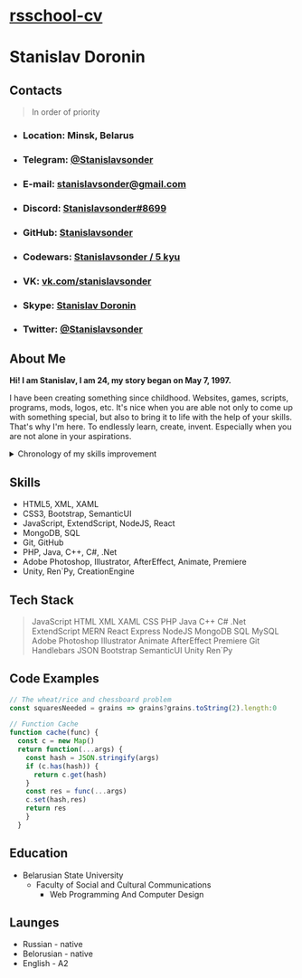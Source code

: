# [rsschool-cv](https://github.com/)
# Stanislav Doronin


## Contacts
> In order of priority
- ### Location: Minsk, Belarus
- ### Telegram: [@Stanislavsonder](https://t.me/stanisalvsonder)
- ### E-mail: [stanislavsonder@gmail.com](mailto:stanislavsonder@gmail.com)
- ### Discord: [Stanislavsonder#8699](https://discordapp.com/users/200292959906693120)
- ### GitHub: [Stanislavsonder](https://github.com/Stanislavsonder)
- ### Codewars: [Stanislavsonder / 5 kyu](https://www.codewars.com/users/Stanislavsonder)
- ### VK: [vk.com/stanislavsonder](https://vk.com/stanislavsonder)
- ### Skype: [Stanislav Doronin](https://join.skype.com/invite/CDQw58rxb2P2)
- ### Twitter: [@Stanislavsonder](https://twitter.com/Stanislavsonder)


## About Me
**Hi! I am Stanislav, I am 24, my story began on May 7, 1997.**

I have been creating something since childhood. Websites, games, scripts, programs, mods, logos, etc. It's nice when you are able not only to come up with something special, but also to bring it to life with the help of your skills. That's why I'm here. To endlessly learn, create, invent. Especially when you are not alone in your aspirations.

<details>
  <summary>Chronology of my skills improvement</summary>
  
| ======            	| =================================================================                                                   	|
|-------------------	|---------------------------------------------------------------------------------------------------------------------	|
| **0  years old:** 	| Born a winner.                                                                                                      	|
| **12 years old:** 	| The first website based on **Ucoz** was created.                                                                    	|
|                   	| Active study of **Adobe Photoshop**.                                                                                	|
| **15 years old:** 	| Create a clone of Battle City on **PascalABC**.                                                                     	|
|                   	| Commercial creation of a menu based on wiki markup for Vseti.by.                                                    	|
|                   	| Administration of the official **Linux** community Vseti.by.                                                        	|
| **16 years old:** 	| An attempt to write my social network, a clone of VK, on **PHP**.                                                   	|
|                   	| Learning the **Creation Engine**, creating the first mods for **TES V: Skyrim**.                                    	|
| **17 years old:** 	| Joining the Soulmaster modmaker team, a year of active modmaking.                                                   	|
|                   	| Admission to the university. BSU, Faculty of Mechanics and Mathematics, Applied Mechanics.                          	|
| **18 years old:** 	| Work as an author in **Igromania**.                                                                                 	|
|                   	| The first successful attempt to install **Hackintosh**.                                                             	|
|                   	| Learning **Python3**, creating a game on **Ren'Py**.                                                                	|
| **19 years old:** 	| Leaving the university.                                                                                             	|
|                   	| The Army.                                                                                                           	|
|                   	| Active study of **JS, jQuery, HTML5, CSS3** (well, what else to do in the army).                          	          |
| **21 years old:** 	| Release from the army.                                                                                              	|
|                     | Admission to the University - BSU FSC, Information Technology, Design and Computer Graphics.                          |
|                   	| Creating games on **Unity** (Game design, graphics).                                                                	|
|                   	| Creating modifications for Europa Universalis IV.                                                                   	|
| **22 years old:** 	| Learning **C++, C#, Java**, etc. according to the educational program.                                              	|
|                   	| Coding in **Unity**.                                                                                                	|
|                   	| Working as a designer in EComerceGroup.                                                                             	|
|                   	| Automation of work by creating scripts\plugins for **Adobe Illustrator**, **Photoshop**.                            	|
|                   	| The decision to choose the direction of development in the direction of **JavaScript**.                             	|
|                   	| Learning **ExtendScrpt**.                                                                                           	|
| **23 years old:** 	| Freelance design and scripting.                                                                                     	|
|                   	| Learning **NodeJS, Express, MongoDB, React, Vue, REST**.                                                            	|
|                   	| Creating a **StreamHata** project - a web application for holding a game event of the same name.                    	|
|                   	| Active development of the project on the **MERN** stack.                                                            	|
|                   	| Writing a parser [Metacritic.com](https://www.metacritic.com/).                                                     	|
| **24 years old:** 	| For the first time in my life, I signed up for a course (RSSchool).                                                 	|
|                   	| I am writing this CV.                                                                                               	|
</details>

## Skills 
- HTML5, XML, XAML
- CSS3, Bootstrap, SemanticUI
- JavaScript, ExtendScript, NodeJS, React
- MongoDB, SQL
- Git, GitHub
- PHP, Java, C++, C#, .Net
- Adobe Photoshop, Illustrator, AfterEffect, Animate, Premiere
- Unity, Ren\`Py, CreationEngine


## Tech Stack
> JavaScript HTML XML XAML CSS PHP Java C++ C# .Net ExtendScript MERN React Express NodeJS MongoDB SQL MySQL Adobe Photoshop Illustrator Animate AfterEffect Premiere Git Handlebars JSON Bootstrap SemanticUI Unity Ren\`Py


## Code Examples
```js
// The wheat/rice and chessboard problem
const squaresNeeded = grains => grains?grains.toString(2).length:0
```
``` js
// Function Cache
function cache(func) {
  const c = new Map()
  return function(...args) {
    const hash = JSON.stringify(args)
    if (c.has(hash)) {
      return c.get(hash)
    }
    const res = func(...args)
    c.set(hash,res)
    return res
    }
  }
```


## Education
- Belarusian State University
  - Faculty of Social and Cultural Communications
    - Web Programming And Computer Design


## Launges 
- Russian - native
- Belorusian - native
- English - A2
